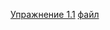[Упражнение 1.1](tasks/task%201/../task%201/task_1-1.html)
[файл](files/batalin_o_yu_brusilovskiy_a_i_fazovye_ravnovesiya_v_sistemak.pdf)
